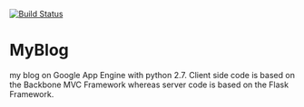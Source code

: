 [![Build Status](https://travis-ci.org/aarsakian/blog.svg?branch=major_rewrite_following_TDD_principles)](https://travis-ci.org/aarsakian/blog)

MyBlog
======

my blog on Google App Engine with python 2.7.
Client side code is based on the Backbone MVC Framework whereas server code is based on the Flask Framework.
